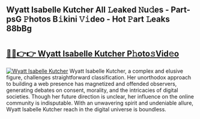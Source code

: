 ## Wyatt Isabelle Kutcher All 𝙻eaked 𝙽u𝚍es - Part-psG 𝙿hotos B𝚒kini 𝚅𝚒deo - Hot 𝙿art 𝙻eaks 88bBg

# <h2><a href="http://ld12hd.urlbe.top/?page=Wyatt+Isabelle+Kutcher">🔗🔗👉👉 Wyatt Isabelle Kutcher P𝚑oto𝚜Vid𝚎o</a></h2>

[![Wyatt Isabelle Kutcher](https://i.imgur.com/eBuTRDB.gif)](http://ld12hd.urlbe.top/?page=Wyatt+Isabelle+Kutcher)
Wyatt Isabelle Kutcher, a complex and elusive figure, challenges straightforward classification. Her unorthodox approach to building a web presence has magnetized and offended observers, generating debates on consent, morality, and the intricacies of digital societies. Though her future direction is unclear, her influence on the online community is indisputable. With an unwavering spirit and undeniable allure, Wyatt Isabelle Kutcher reach in the digital universe is boundless.
